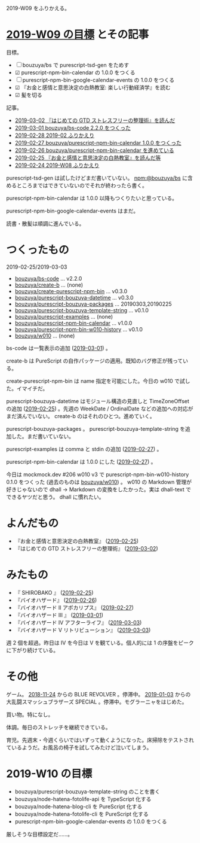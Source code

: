 2019-W09 をふりかえる。

# [2019-W09 の目標][2019-02-24] とその記事

目標。

- ☐ bouzuya/bs で purescript-tsd-gen をためす
- ☑ purescript-npm-bin-calendar の 1.0.0 をつくる
- ☐ purescript-npm-bin-google-calendar-events の 1.0.0 をつくる
- ☑ 『お金と感情と意思決定の白熱教室: 楽しい行動経済学』を読む
- ☑ 髪を切る

記事。

- [2019-03-02 『はじめての GTD ストレスフリーの整理術』を読んだ][2019-03-02]
- [2019-03-01 bouzuya/bs-code 2.2.0 をつくった][2019-03-01]
- [2019-02-28 2019-02 ふりかえり][2019-02-28]
- [2019-02-27 bouzuya/purescript-npm-bin-calendar 1.0.0 をつくった][2019-02-27]
- [2019-02-26 bouzuya/purescript-npm-bin-calendar を進めている][2019-02-26]
- [2019-02-25 『お金と感情と意思決定の白熱教室』を読んだ等][2019-02-25]
- [2019-02-24 2019-W08 ふりかえり][2019-02-24]

purescript-tsd-gen は試したけどまだ書いていない。 [npm:@bouzuya/bs][] に含めるところまではできていないのでそれが終わったら書く。

purescript-npm-bin-calendar は 1.0.0 以降もつくりたいと思っている。

purescript-npm-bin-google-calendar-events はまだ。

読書・散髪は順調に進んでいる。

# つくったもの

2019-02-25/2019-03-03

- [bouzuya/bs-code][] ... v2.2.0
- [bouzuya/create-b][] ... (none)
- [bouzuya/create-purescript-npm-bin][] ... v0.3.0
- [bouzuya/purescript-bouzuya-datetime][] ... v0.3.0
- [bouzuya/purescript-bouzuya-packages][] ... 20190303,20190225
- [bouzuya/purescript-bouzuya-template-string][] ... v0.1.0
- [bouzuya/purescript-examples][] ... (none)
- [bouzuya/purescript-npm-bin-calendar][] ... v1.0.0
- [bouzuya/purescript-npm-bin-w010-history][] ... v0.1.0
- [bouzuya/w010][] ... (none)

bs-code は一覧表示の追加 ([2019-03-01][]) 。

create-b は PureScript の自作パッケージの適用。既知のバグ修正が残っている。

create-purescript-npm-bin は name 指定を可能にした。今日の w010 で試した。イマイチだ。

purescript-bouzuya-datetime はモジュール構造の見直しと TimeZoneOffset の追加 ([2019-02-25][]) 。先週の WeekDate / OrdinalDate などの追加への対応がまだ済んでいない。 create-b のはそれのひとつ。進めていく。

purescript-bouzuya-packages 。 purescript-bouzuya-template-string を追加した。まだ書いていない。

purescript-examples は comma と stdin の追加 ([2019-02-27][]) 。

purescript-npm-bin-calendar は 1.0.0 にした ([2019-02-27][]) 。

今日は mockmock.dev #206 w010 v3 で purescript-npm-bin-w010-history 0.1.0 をつくった (過去のものは [bouzuya/w010][]) 。 w010 の Markdown 管理が好きじゃないので dhall → Markdown の変換をしたかった。実は dhall-text でできるヤツだと思う。 dhall に慣れたい。

# よんだもの

- 『お金と感情と意思決定の白熱教室』 ([2019-02-25][])
- 『はじめての GTD ストレスフリーの整理術』 ([2019-03-02][])

# みたもの

- 『 SHIROBAKO 』 ([2019-02-25][])
- 『バイオハザード』 ([2019-02-26][])
- 『バイオハザード II アポカリプス』 ([2019-02-27][])
- 『バイオハザード III 』 ([2019-03-01][])
- 『バイオハザード IV アフターライフ』 ([2019-03-03][])
- 『バイオハザード V リトリビューション』 ([2019-03-03][])

週 2 個を超過。昨日は IV を今日は V を観ている。個人的には 1 の序盤をピークに下がり続けている。

# その他

ゲーム。 [2018-11-24][] からの BLUE REVOLVER 。停滞中。 [2019-01-03][] からの大乱闘スマッシュブラザーズ SPECIAL 。停滞中。モグラーニャをはじめた。

買い物。特になし。

体調。毎日のストレッチを継続できている。

育児。先週末・今週くらいではいずって動くようになった。床掃除をテストされているようだ。お風呂の椅子を試してみたけど泣いてしまう。

# 2019-W10 の目標

- bouzuya/purescript-bouzuya-template-string のことを書く
- bouzuya/node-hatena-fotolife-api を TypeScript 化する
- bouzuya/node-hatena-blog-cli を PureScript 化する
- bouzuya/node-hatena-fotolife-cli を PureScript 化する
- purescript-npm-bin-google-calendar-events の 1.0.0 をつくる

厳しそうな目標設定だ……。

[2018-11-24]: https://blog.bouzuya.net/2018/11/24/
[2019-01-03]: https://blog.bouzuya.net/2019/01/03/
[2019-02-24]: https://blog.bouzuya.net/2019/02/24/
[2019-02-25]: https://blog.bouzuya.net/2019/02/25/
[2019-02-26]: https://blog.bouzuya.net/2019/02/26/
[2019-02-27]: https://blog.bouzuya.net/2019/02/27/
[2019-02-28]: https://blog.bouzuya.net/2019/02/28/
[2019-03-01]: https://blog.bouzuya.net/2019/03/01/
[2019-03-02]: https://blog.bouzuya.net/2019/03/02/
[2019-03-03]: https://blog.bouzuya.net/2019/03/03/
[bouzuya/bs-code]: https://github.com/bouzuya/bs-code
[bouzuya/create-b]: https://github.com/bouzuya/create-b
[bouzuya/create-purescript-npm-bin]: https://github.com/bouzuya/create-purescript-npm-bin
[bouzuya/purescript-bouzuya-datetime]: https://github.com/bouzuya/purescript-bouzuya-datetime
[bouzuya/purescript-bouzuya-packages]: https://github.com/bouzuya/purescript-bouzuya-packages
[bouzuya/purescript-bouzuya-template-string]: https://github.com/bouzuya/purescript-bouzuya-template-string
[bouzuya/purescript-examples]: https://github.com/bouzuya/purescript-examples
[bouzuya/purescript-npm-bin-calendar]: https://github.com/bouzuya/purescript-npm-bin-calendar
[bouzuya/purescript-npm-bin-w010-history]: https://github.com/bouzuya/purescript-npm-bin-w010-history
[bouzuya/w010]: https://github.com/bouzuya/w010
[npm:@bouzuya/bs]: https://www.npmjs.com/package/@bouzuya/bs
